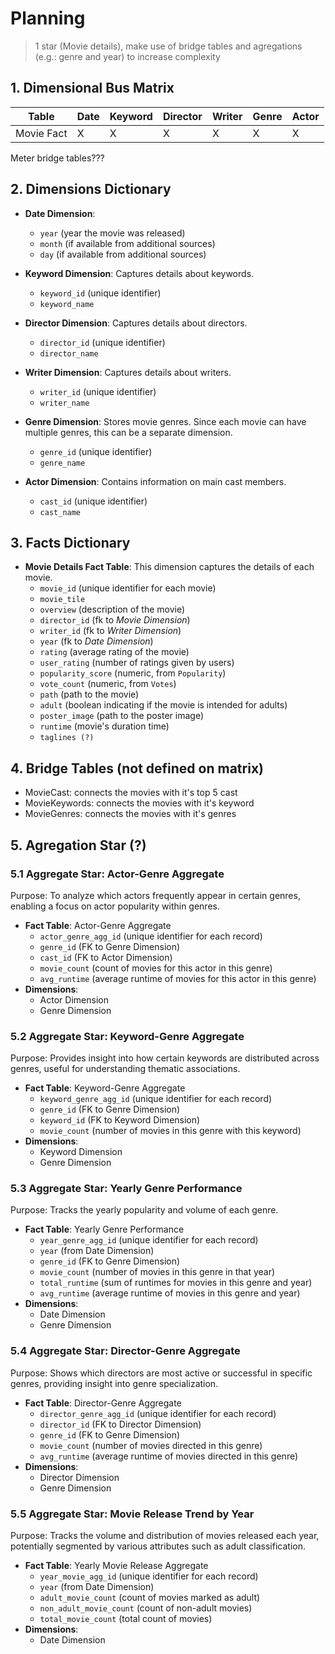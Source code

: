 # Planning

> 1 star (Movie details), make use of bridge tables and agregations (e.g.: genre and year) to increase complexity

## 1. Dimensional Bus Matrix


| Table | Date | Keyword | Director | Writer | Genre | Actor |
| --- | --- | --- | --- | --- | --- | --- |
| Movie Fact | X | X | X | X | X | X |

Meter bridge tables???


## 2. Dimensions Dictionary

- **Date Dimension**:
  - `year` (year the movie was released)
  - `month` (if available from additional sources)
  - `day` (if available from additional sources)

- **Keyword Dimension**: Captures details about keywords.
  - `keyword_id` (unique identifier)
  - `keyword_name`

- **Director Dimension**: Captures details about directors.
  - `director_id` (unique identifier)
  - `director_name`
  
- **Writer Dimension**: Captures details about writers.
  - `writer_id` (unique identifier)
  - `writer_name`

- **Genre Dimension**: Stores movie genres. Since each movie can have multiple genres, this can be a separate dimension.
  - `genre_id` (unique identifier)
  - `genre_name`

- **Actor Dimension**: Contains information on main cast members.
  - `cast_id` (unique identifier)
  - `cast_name`

## 3. Facts Dictionary

- **Movie Details Fact Table**: This dimension captures the details of each movie.
  - `movie_id` (unique identifier for each movie)
  - `movie_tile`
  - `overview` (description of the movie)
  - `director_id` (fk to *Movie Dimension*)
  - `writer_id` (fk to *Writer Dimension*)
  - `year` (fk to *Date Dimension*)  
  - `rating` (average rating of the movie)
  - `user_rating` (number of ratings given by users)
  - `popularity_score` (numeric, from `Popularity`)
  - `vote_count` (numeric, from `Votes`)
  - `path` (path to the movie)
  - `adult` (boolean indicating if the movie is intended for adults)
  - `poster_image` (path to the poster image)
  - `runtime` (movie's duration time)
  - `taglines (?)`

## 4. Bridge Tables (not defined on matrix)

- MovieCast: connects the movies with it's top 5 cast
- MovieKeywords: connects the movies with it's keyword
- MovieGenres: connects the movies with it's genres

## 5. Agregation Star (?)

### 5.1 Aggregate Star: **Actor-Genre Aggregate**

Purpose: To analyze which actors frequently appear in certain genres, enabling a focus on actor popularity within genres.

- **Fact Table**: Actor-Genre Aggregate
    - `actor_genre_agg_id` (unique identifier for each record)
    - `genre_id` (FK to Genre Dimension)
    - `cast_id` (FK to Actor Dimension)
    - `movie_count` (count of movies for this actor in this genre)
    - `avg_runtime` (average runtime of movies for this actor in this genre)
- **Dimensions**:
    - Actor Dimension
    - Genre Dimension

### 5.2 Aggregate Star: **Keyword-Genre Aggregate**

Purpose: Provides insight into how certain keywords are distributed across genres, useful for understanding thematic associations.

- **Fact Table**: Keyword-Genre Aggregate
    - `keyword_genre_agg_id` (unique identifier for each record)
    - `genre_id` (FK to Genre Dimension)
    - `keyword_id` (FK to Keyword Dimension)
    - `movie_count` (number of movies in this genre with this keyword)
- **Dimensions**:
    - Keyword Dimension
    - Genre Dimension

### 5.3 Aggregate Star: **Yearly Genre Performance**

Purpose: Tracks the yearly popularity and volume of each genre.

- **Fact Table**: Yearly Genre Performance
    - `year_genre_agg_id` (unique identifier for each record)
    - `year` (from Date Dimension)
    - `genre_id` (FK to Genre Dimension)
    - `movie_count` (number of movies in this genre in that year)
    - `total_runtime` (sum of runtimes for movies in this genre and year)
    - `avg_runtime` (average runtime of movies in this genre and year)
- **Dimensions**:
    - Date Dimension
    - Genre Dimension

### 5.4 Aggregate Star: **Director-Genre Aggregate**

Purpose: Shows which directors are most active or successful in specific genres, providing insight into genre specialization.

- **Fact Table**: Director-Genre Aggregate
    - `director_genre_agg_id` (unique identifier for each record)
    - `director_id` (FK to Director Dimension)
    - `genre_id` (FK to Genre Dimension)
    - `movie_count` (number of movies directed in this genre)
    - `avg_runtime` (average runtime of movies directed in this genre)
- **Dimensions**:
    - Director Dimension
    - Genre Dimension

### 5.5 Aggregate Star: **Movie Release Trend by Year**

Purpose: Tracks the volume and distribution of movies released each year, potentially segmented by various attributes such as adult classification.

- **Fact Table**: Yearly Movie Release Aggregate
    - `year_movie_agg_id` (unique identifier for each record)
    - `year` (from Date Dimension)
    - `adult_movie_count` (count of movies marked as adult)
    - `non_adult_movie_count` (count of non-adult movies)
    - `total_movie_count` (total count of movies)
- **Dimensions**:
    - Date Dimension